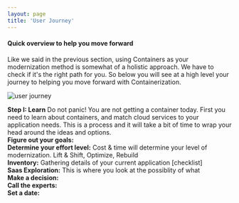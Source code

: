 ```yaml
---
layout: page
title: 'User Journey'
---
```


#### Quick overview to help you move forward 

Like we said in the previous section, using Containers as your modernization method is somewhat of a holistic approach. We have to check if it's the right path for you. So below you will see at a high level your journey to helping you move forward with Containerization. 

![user journey]({{site.baseurl}}/images/userJourney.png) 

<strong>Step I: Learn</strong> Do not panic! You are not getting a container today. First you need to learn about containers, and match cloud services to your application needs. This is a process and it will take a bit of time to wrap your head around the ideas and options. <br>
<strong>Figure out your goals:</strong> <br>
<strong>Determine your effort level:</strong> Cost & time will determine your level of modernization. Lift & Shift, Optimize, Rebuild<br>
<strong>Inventory:</strong> Gathering details of your current application [checklist]<br>
<strong>Saas Exploration:</strong> This is where you look at the possiblity of what <br>
<strong>Make a decision:</strong>   <br>
<strong>Call the experts:</strong>   <br>
<strong>Set a date:</strong>   <br>



